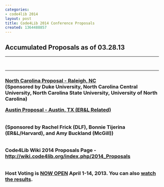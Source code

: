 ```yaml
---
categories:
- code4lib 2014
layout: post
title: Code4Lib 2014 Conference Proposals
created: 1364488857
---
```

<h2>Accumulated Proposals as of 03.28.13 </h2>
<hr />
<br>
<hr />
<h3><a href="https://docs.google.com/document/d/1amxzn4xs26ILszZek5nIEEfd4qHNfLjp1BAc5CU5YKw/edit">North Carolina Proposal - Raleigh, NC</a>
<br>
(Sponsored by Duke University, North Carolina Central University, North Carolina State University, University of North Carolina)

<a href="https://sites.google.com/site/code4lib2014/">Austin Proposal - Austin, TX (ER&L Related)</a>

<br>(Sponsored by Rachel Frick (DLF), Bonnie Tijerina (ER&L/Harvard), and Amy Buckland (McGill))

<br> Code4Lib Wiki 2014 Proposals Page - <a href="http://wiki.code4lib.org/index.php/2014_Proposals">http://wiki.code4lib.org/index.php/2014_Proposals</a>

<br> Host Voting is <a href="http://vote.code4lib.org/election/26">NOW OPEN</a> April 1-14, 2013. You can also <a href="http://vote.code4lib.org/election/results/26">watch the results</a>.</h3>

